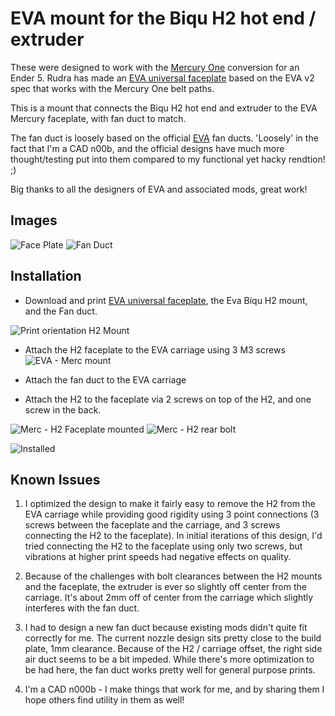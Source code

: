 # EVA mount for the Biqu H2 hot end / extruder

These were designed to work with the [Mercury One](https://github.com/ZeroGDesign/Mercury) conversion for an Ender 5. Rudra has made an [EVA universal faceplate](https://drive.google.com/drive/folders/1WeMnU41LHNeeJy4bnJhXC6Zqy8RPeaLE) based on the EVA v2 spec that works with the Mercury One belt paths.

This is a mount that connects the Biqu H2 hot end and extruder to the EVA Mercury faceplate, with fan duct to match.

The fan duct is loosely based on the official [EVA](https://main.eva-3d.page/) fan ducts. 'Loosely' in the fact that I'm a CAD n00b, and the official designs have much more thought/testing put into them compared to my functional yet hacky rendtion! ;)

Big thanks to all the designers of EVA and associated mods, great work!

## Images
![Face Plate](/img/EVA-Biqu-H2-Faceplate.png)
![Fan Duct](/img/EVA-Biqu-H2-Fan_Duct.png)

## Installation
* Download and print [EVA universal faceplate](https://drive.google.com/drive/folders/1WeMnU41LHNeeJy4bnJhXC6Zqy8RPeaLE), the Eva Biqu H2 mount, and the Fan duct.

![Print orientation H2 Mount](/img/EVA-H2_mount.jpg)

* Attach the H2 faceplate to the EVA carriage using 3 M3 screws
![EVA - Merc mount](/img/EVA-Merc-Mount.jpg)

* Attach the fan duct to the EVA carriage

* Attach the H2 to the faceplate via 2 screws on top of the H2, and one screw in the back.

![Merc - H2 Faceplate mounted](/img/EVA-H2_mount-installed.jpg)
![Merc - H2 rear bolt](/img/EVA-Merc-H2-install-rear-bolt.jpeg)

![Installed](/img/EVA-H2_installed.jpg)


## Known Issues
1. I optimized the design to make it fairly easy to remove the H2 from the EVA carriage while providing good rigidity using 3 point connections (3 screws between the faceplate and the carriage, and 3 screws connecting the H2 to the faceplate). In initial iterations of this design, I'd tried connecting the H2 to the faceplate using only two screws, but vibrations at higher print speeds had negative effects on quality.

2. Because of the challenges with bolt clearances between the H2 mounts and the faceplate, the extruder is ever so slightly off center from the carriage. It's about 2mm off of center from the carriage which slightly interferes with the fan duct.

3. I had to design a new fan duct because existing mods didn't quite fit correctly for me. The current nozzle design sits pretty close to the build plate, 1mm clearance. Because of the H2 / carriage offset, the right side air duct seems to be a bit impeded. While there's more optimization to be had here, the fan duct works pretty well for general purpose prints.

4. I'm a CAD n000b - I make things that work for me, and by sharing them I hope others find utility in them as well!
